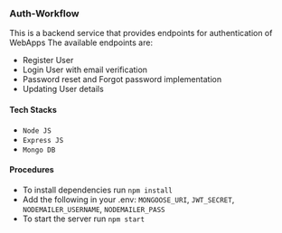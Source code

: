 ### Auth-Workflow
This is a backend service that provides endpoints for authentication of WebApps
The available endpoints are:

* Register User
* Login User with email verification 
* Password reset and Forgot password implementation
* Updating User details

#### Tech Stacks
* `Node JS`
* `Express JS`
* `Mongo DB`

#### Procedures
* To install dependencies run `npm install`
* Add the following in your .env: 
  `MONGOOSE_URI`, `JWT_SECRET`, `NODEMAILER_USERNAME`, `NODEMAILER_PASS`
* To start the server run `npm start`
